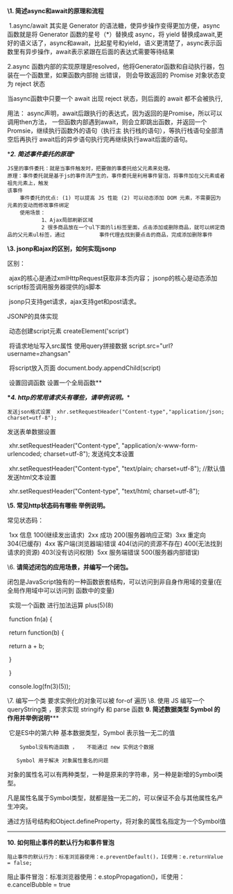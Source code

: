 **\1. 简述async和await的原理和流程**

​	1.async/await 其实是 Generator 的语法糖，使异步操作变得更加方便，async 函数就是将 Generator 函数的星号（*）替换成 async，将 yield 替换成await,更好的语义话了，async和await，比起星号和yield，语义更清楚了，async表示函数里有异步操作，await表示紧跟在后面的表达式需要等待结果

 

2.async 函数内部的实现原理是resolved，他将Generator函数和自动执行器，包装在一个函数里，如果函数内部抛   出错误， 则会导致返回的 Promise 对象状态变为 reject 状态

 当async函数中只要一个 await 出现 reject 状态，则后面的 await 都不会被执行,



 用法： async声明，await后跟执行的表达式，因为返回的是Promise，所以可以调用then方法，
      		一但函数内部遇到await，则会立即跳出函数，并返回一个Promsie，继续执行函数外的语句（执行主               			 执行栈的语句），等执行栈语句全部清空后再执行
      		await后的异步语句执行完再继续执行await后面的语句。 

\****2. 简述事件委托的原理****

	JS里的事件委托：就是当事件触发时，把要做的事委托给父元素来处理。
	原理：事件委托就是基于js的事件流产生的，事件委托是利用事件冒泡，将事件加在父元素或者祖先元素上，触发
	该事件
		事件委托的优点: (1) 可以提高 JS 性能 (2) 可以动态添加 DOM 元素，不需要因为元素的变动而修改事件绑定
		使用场景：
	           1、Ajax局部刷新区域 
			   2 很多商品放在一个ul下面的li标签里面，点击添加或删除商品，就可以绑定商品的父元素ul标签，通过			事件代理去找到要点击的商品，完成添加删除事件



**\3. jsonp和ajax的区别，如何实现jsonp**

区别：

​		ajax的核心是通过xmlHttpRequest获取非本页内容；
​		jsonp的核心是动态添加script标签调用服务器提供的js脚本

​		jsonp只支持get请求，ajax支持get和post请求。 

JSONP的具体实现

​		动态创建script元素 createElement('script')

​		将请求地址写入src属性 使用query拼接数据 script.src="url?username=zhangsan"

​		将script放入页面 document.body.appendChild(script)

​		设置回调函数 设置一个全局函数**

**\**4. http的常用请求头有哪些，请举例说明。****

	发送json格式设置  xhr.setRequestHeader("Content-type","application/json; charset=utf-8");
发送表单数据设置 

​		xhr.setRequestHeader("Content-type", "application/x-www-form-urlencoded; charset=utf-8");
发送纯文本设置 

​		xhr.setRequestHeader("Content-type", "text/plain; charset=utf-8"); //默认值
发送html文本设置  

​		xhr.setRequestHeader("Content-type", "text/html; charset=utf-8");



**\5. 常见http状态码有哪些 举例说明。**

常见状态码：

​	1xx  信息   100(继续发出请求)
​	2xx  成功   200(服务器响应正常)
​	3xx  重定向  304(已缓存)
​	4xx  客户端(浏览器端)错误  404(访问的资源不存在)  400(无法找到请求的资源) 403(没有访问权限)
​	5xx  服务端错误  500(服务器内部错误)

\6. **请简述闭包的应用场景，并编写一个闭包。**

闭包是JavaScript独有的一种函数嵌套结构，可以访问到非自身作用域的变量(在全局作用域中可以访问到 函数中的变量)

​      实现一个函数 进行加法运算 plus(5)(8)

​        function fn(a) {

​            return function(b) {

​                return a + b;

​            }

​        }

​        console.log(fn(3)(5));



\7. 编写一个类 要求实例化的对象可以被 for-of 遍历
\8. 使用 JS 编写一个queryString类 ，要求实现 stringify 和 parse 函数
**9. 简述数据类型 Symbol 的作用并举例说明*****

​		 它是ES中的第六种 基本数据类型，Symbol 表示独一无二的值

 		Symbol没有构造函数 ，   不能通过 new 实例这个数据

   	   Symbol 用于解决 对象属性重名的问题

对象的属性名可以有两种类型，一种是原来的字符串，另一种是新增的Symbol类型。

凡是属性名属于Symbol类型，就都是独一无二的，可以保证不会与其他属性名产生冲突。

通过方括号结构和Object.defineProperty，将对象的属性名指定为一个Symbol值

****

**10. 如何阻止事件的默认行为和事件冒泡**

	阻止事件的默认行为：标准浏览器使用：e.preventDefault()，IE使用：e.returnValue = false;

 阻止事件冒泡：标准浏览器使用：e.stopPropagation()，IE使用：e.cancelBubble = true